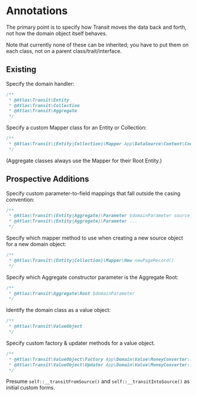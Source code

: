 # Annotations

The primary point is to specify how Transit moves the data back and forth, not
how the domain object itself behaves.

Note that currently none of these can be inherited; you have to put them on each
class, not on a parent class/trait/interface.

## Existing

Specify the domain handler:

```php
/**
 * @Atlas\Transit\Entity
 * @Atlas\Transit\Collection
 * @Atlas\Transit\Aggregate
 */
```

Specify a custom Mapper class for an Entity or Collection:

```php
/**
 * @Atlas\Transit\(Entity|Collection)\Mapper App\DataSource\Content\Content
 */
```

(Aggregate classes always use the Mapper for their Root Entity.)

## Prospective Additions

Specify custom parameter-to-field mappings that fall outside the casing
convention:

```php
/**
 * @Atlas\Transit\(Entity|Aggregate)\Parameter $domainParameter source_field
 * @Atlas\Transit\(Entity|Aggregate)\Parameter ...
 */
```

Specify which mapper method to use when creating a new source object for a new
domain object:

```php
/**
 * @Atlas\Transit\(Entity|Collection)\Mapper\New newPageRecord()
 */
```

Specify which Aggregate constructor parameter is the Aggregate Root:

```php
/**
 * @Atlas\Transit\Aggregate\Root $domainParameter
 */
```

Identify the domain class as a value object:

```php
/**
 * @Atlas\Transit\ValueObject
 */
```

Specify custom factory & updater methods for a value object.

```php
/**
 * @Atlas\Transit\ValueObject\Factory App\Domain\Value\MoneyConverter::fromSource()
 * @Atlas\Transit\ValueObject\Updater App\Domain\Value\MoneyConverter::intoSource()
 */
```

Presume `self::__transitFromSource()` and `self::__transitIntoSource()` as
initial custom forms.
